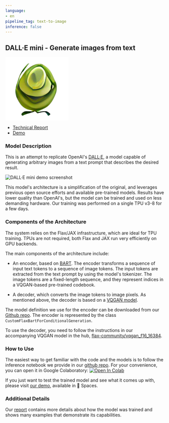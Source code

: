 ```yaml
---
language:
- en
pipeline_tag: text-to-image
inference: false
---
```


## DALL·E mini - Generate images from text

<img style="text-align:center; display:block;" src="https://raw.githubusercontent.com/borisdayma/dalle-mini/main/img/logo.png" width="200">

* [Technical Report](https://wandb.ai/dalle-mini/dalle-mini/reports/DALL-E-mini--Vmlldzo4NjIxODA)
* [Demo](https://huggingface.co/spaces/flax-community/dalle-mini)

### Model Description

This is an attempt to replicate OpenAI's [DALL·E](https://openai.com/blog/dall-e/), a model capable of generating arbitrary images from a text prompt that describes the desired result. 

![DALL·E mini demo screenshot](img/demo_screenshot.png)

This model's architecture is a simplification of the original, and leverages previous open source efforts and available pre-trained models. Results have lower quality than OpenAI's, but the model can be trained and used on less demanding hardware. Our training was performed on a single TPU v3-8 for a few days.

### Components of the Architecture

The system relies on the Flax/JAX infrastructure, which are ideal for TPU training. TPUs are not required, both Flax and JAX run very efficiently on GPU backends.

The main components of the architecture include:

* An encoder, based on [BART](https://arxiv.org/abs/1910.13461). The encoder transforms a sequence of input text tokens to a sequence of image tokens. The input tokens are extracted from the text prompt by using the model's tokenizer. The image tokens are a fixed-length sequence, and they represent indices in a VQGAN-based pre-trained codebook.

* A decoder, which converts the image tokens to image pixels. As mentioned above, the decoder is based on a [VQGAN model](https://compvis.github.io/taming-transformers/).

The model definition we use for the encoder can be downloaded from our [Github repo](https://github.com/borisdayma/dalle-mini). The encoder is represented by the class `CustomFlaxBartForConditionalGeneration`.

To use the decoder, you need to follow the instructions in our accompanying VQGAN model in the hub, [flax-community/vqgan_f16_16384](https://huggingface.co/flax-community/vqgan_f16_16384).

### How to Use

The easiest way to get familiar with the code and the models is to follow the inference notebook we provide in our [github repo](https://github.com/borisdayma/dalle-mini/blob/main/dev/inference/inference_pipeline.ipynb). For your convenience, you can open it in Google Colaboratory: [![Open In Colab](https://colab.research.google.com/assets/colab-badge.svg)](https://colab.research.google.com/github/borisdayma/dalle-mini/blob/main/dev/inference/inference_pipeline.ipynb)

If you just want to test the trained model and see what it comes up with, please visit [our demo](https://huggingface.co/spaces/flax-community/dalle-mini), available in 🤗 Spaces.

### Additional Details

Our [report](https://wandb.ai/dalle-mini/dalle-mini/reports/DALL-E-mini--Vmlldzo4NjIxODA) contains more details about how the model was trained and shows many examples that demonstrate its capabilities.
